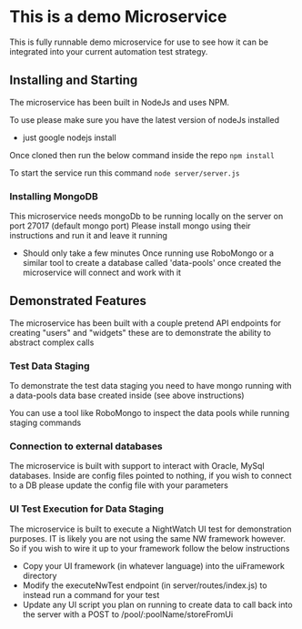 #  This is a demo Microservice

This is fully runnable demo microservice for use to see how it can be integrated
into your current automation test strategy.

## Installing and Starting
The microservice has been built in NodeJs and uses NPM.

To use please make sure you have the latest version of nodeJs installed
* just google nodejs install

Once cloned then run the below command inside the repo
`
npm install
`

To start the service run this command
`
node server/server.js
`

### Installing MongoDB
This microservice needs mongoDb to be running locally on the server on port 27017 (default mongo port)
Please install mongo using their instructions and run it and leave it running
* Should only take a few minutes
Once running use RoboMongo or a similar tool to create a database called 'data-pools' once created the microservice will connect and work with it

## Demonstrated Features
The microservice has been built with a couple pretend API endpoints for creating "users" and "widgets" these are to demonstrate the ability to abstract complex calls

### Test Data Staging
To demonstrate the test data staging you need to have mongo running with a data-pools data base created inside (see above instructions)

You can use a tool like RoboMongo to inspect the data pools while running staging commands

### Connection to external databases
The microservice is built with support to interact with Oracle, MySql databases.  Inside are config files pointed to nothing, if you wish to connect to a DB please update the config file with your parameters

### UI Test Execution for Data Staging
The microservice is built to execute a NightWatch UI test for demonstration purposes.  IT is likely you are not using the same NW framework however.  So if you wish to wire it up to your framework follow the below instructions

* Copy your UI framework (in whatever language) into the uiFramework directory
* Modify the executeNwTest endpoint (in server/routes/index.js) to instead run a command for your test
* Update any UI script you plan on running to create data to call back into the server with a POST to /pool/:poolName/storeFromUi
